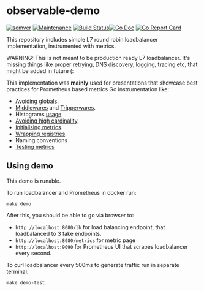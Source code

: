 # observable-demo

[![semver](https://img.shields.io/badge/semver--0.0.0-blue.svg?cacheSeconds=2592000)](https://github.com/observatorium/observable-demo/releases) [![Maintenance](https://img.shields.io/maintenance/yes/2020.svg)](https://github.com/observatorium/observable-demo/commits/master) [![Build Status](https://cloud.drone.io/api/badges/observatorium/observable-demo/status.svg)](https://cloud.drone.io/observatorium/observable-demo)[![Go Doc](https://godoc.org/github.com/observatorium/observable-demo?status.svg)](http://godoc.org/github.com/observatorium/observable-demo) [![Go Report Card](https://goreportcard.com/badge/github.com/observatorium/observable-demo)](https://goreportcard.com/report/github.com/observatorium/observable-demo)

This repository includes simple L7 round robin loadbalancer implementation, instrumented with metrics. 

WARNING: This is not meant to be production ready L7 loadbalancer. It's missing things like proper retrying, DNS discovery, logging, tracing etc, that might be added in future (:

This implementation was **mainly** used for presentations that showcase best practices for Prometheus based metrics Go instrumentation like:

* [Avoiding globals](https://github.com/observatorium/observable-demo/blob/e89e67a9e3e564d1ab3cb716835c8969f4bc1201/pkg/lbtransport/transport.go#L31).
* [Middlewares](https://github.com/observatorium/observable-demo/blob/e89e67a9e3e564d1ab3cb716835c8969f4bc1201/pkg/exthttp/middleware.go#L82) and [Tripperwares](https://github.com/observatorium/observable-demo/blob/d9cf53a171f4b016512337faa3e36411830525df/pkg/exthttp/tripperware.go#L46).
* Histograms [usage](https://github.com/observatorium/observable-demo/blob/e89e67a9e3e564d1ab3cb716835c8969f4bc1201/pkg/lbtransport/transport.go#L43).
* [Avoiding high cardinality](https://github.com/observatorium/observable-demo/blob/e89e67a9e3e564d1ab3cb716835c8969f4bc1201/pkg/lbtransport/transport.go#L42).
* [Initialising metrics](https://github.com/observatorium/observable-demo/blob/e89e67a9e3e564d1ab3cb716835c8969f4bc1201/pkg/lbtransport/transport.go#L62).
* [Wrapping registries](https://github.com/observatorium/observable-demo/blob/e89e67a9e3e564d1ab3cb716835c8969f4bc1201/pkg/exthttp/middleware.go#L84).
* Naming conventions
* [Testing metrics](https://github.com/observatorium/observable-demo/blob/d9cf53a171f4b016512337faa3e36411830525df/pkg/lbtransport/transport_test.go#L189)

## Using demo

This demo is runable.

To run loadbalancer and Prometheus in docker run:

```console
make demo
```

After this, you should be able to go via browser to:
 
* `http://localhost:8080/lb` for load balancing endpoint, that loadbalanced to 3 fake endpoints.
* `http://localhost:8080/metrics` for metric page
* `http://localhost:9090` for Prometheus UI that scrapes loadbalancer every second.

To curl loadbalancer every 500ms to generate traffic run in separate terminal:

```console
make demo-test
```

